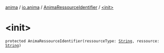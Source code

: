 [anima](../../index.md) / [io.anima](../index.md) / [AnimaRessourceIdentifier](index.md) / [&lt;init&gt;](./-init-.md)

# &lt;init&gt;

`protected AnimaRessourceIdentifier(ressourceType: `[`String`](https://kotlinlang.org/api/latest/jvm/stdlib/kotlin/-string/index.html)`, ressource: `[`String`](https://kotlinlang.org/api/latest/jvm/stdlib/kotlin/-string/index.html)`)`